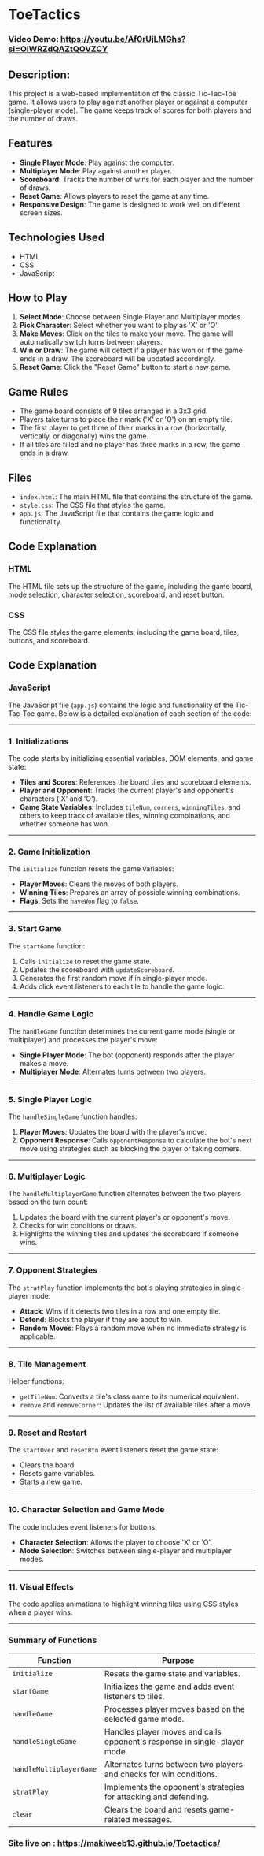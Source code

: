 # ToeTactics

### Video Demo: https://youtu.be/Af0rUjLMGhs?si=OlWRZdQAZtQOVZCY

## Description:
This project is a web-based implementation of the classic Tic-Tac-Toe game. It allows users to play against another player or against a computer (single-player mode). The game keeps track of scores for both players and the number of draws.

## Features
- **Single Player Mode**: Play against the computer.
- **Multiplayer Mode**: Play against another player.
- **Scoreboard**: Tracks the number of wins for each player and the number of draws.
- **Reset Game**: Allows players to reset the game at any time.
- **Responsive Design**: The game is designed to work well on different screen sizes.

## Technologies Used
- HTML
- CSS
- JavaScript

## How to Play
1. **Select Mode**: Choose between Single Player and Multiplayer modes.
2. **Pick Character**: Select whether you want to play as 'X' or 'O'.
3. **Make Moves**: Click on the tiles to make your move. The game will automatically switch turns between players.
4. **Win or Draw**: The game will detect if a player has won or if the game ends in a draw. The scoreboard will be updated accordingly.
5. **Reset Game**: Click the "Reset Game" button to start a new game.

## Game Rules
- The game board consists of 9 tiles arranged in a 3x3 grid.
- Players take turns to place their mark ('X' or 'O') on an empty tile.
- The first player to get three of their marks in a row (horizontally, vertically, or diagonally) wins the game.
- If all tiles are filled and no player has three marks in a row, the game ends in a draw.

## Files
- `index.html`: The main HTML file that contains the structure of the game.
- `style.css`: The CSS file that styles the game.
- `app.js`: The JavaScript file that contains the game logic and functionality.

## Code Explanation
### HTML
The HTML file sets up the structure of the game, including the game board, mode selection, character selection, scoreboard, and reset button.

### CSS
The CSS file styles the game elements, including the game board, tiles, buttons, and scoreboard.

## Code Explanation

### JavaScript

The JavaScript file (`app.js`) contains the logic and functionality of the Tic-Tac-Toe game. Below is a detailed explanation of each section of the code:

---

### 1. **Initializations**
The code starts by initializing essential variables, DOM elements, and game state:
- **Tiles and Scores**: References the board tiles and scoreboard elements.
- **Player and Opponent**: Tracks the current player's and opponent's characters ('X' and 'O').
- **Game State Variables**: Includes `tileNum`, `corners`, `winningTiles`, and others to keep track of available tiles, winning combinations, and whether someone has won.

---

### 2. **Game Initialization**
The `initialize` function resets the game variables:
- **Player Moves**: Clears the moves of both players.
- **Winning Tiles**: Prepares an array of possible winning combinations.
- **Flags**: Sets the `haveWon` flag to `false`.

---

### 3. **Start Game**
The `startGame` function:
1. Calls `initialize` to reset the game state.
2. Updates the scoreboard with `updateScoreboard`.
3. Generates the first random move if in single-player mode.
4. Adds click event listeners to each tile to handle the game logic.

---

### 4. **Handle Game Logic**
The `handleGame` function determines the current game mode (single or multiplayer) and processes the player's move:
- **Single Player Mode**: The bot (opponent) responds after the player makes a move.
- **Multiplayer Mode**: Alternates turns between two players.

---

### 5. **Single Player Logic**
The `handleSingleGame` function handles:
1. **Player Moves**: Updates the board with the player's move.
2. **Opponent Response**: Calls `opponentResponse` to calculate the bot's next move using strategies such as blocking the player or taking corners.

---

### 6. **Multiplayer Logic**
The `handleMultiplayerGame` function alternates between the two players based on the turn count:
1. Updates the board with the current player's or opponent's move.
2. Checks for win conditions or draws.
3. Highlights the winning tiles and updates the scoreboard if someone wins.

---

### 7. **Opponent Strategies**
The `stratPlay` function implements the bot's playing strategies in single-player mode:
- **Attack**: Wins if it detects two tiles in a row and one empty tile.
- **Defend**: Blocks the player if they are about to win.
- **Random Moves**: Plays a random move when no immediate strategy is applicable.

---

### 8. **Tile Management**
Helper functions:
- `getTileNum`: Converts a tile's class name to its numerical equivalent.
- `remove` and `removeCorner`: Updates the list of available tiles after a move.

---

### 9. **Reset and Restart**
The `startOver` and `resetBtn` event listeners reset the game state:
- Clears the board.
- Resets game variables.
- Starts a new game.

---

### 10. **Character Selection and Game Mode**
The code includes event listeners for buttons:
- **Character Selection**: Allows the player to choose 'X' or 'O'.
- **Mode Selection**: Switches between single-player and multiplayer modes.

---

### 11. **Visual Effects**
The code applies animations to highlight winning tiles using CSS styles when a player wins.

---

### Summary of Functions
| **Function**           | **Purpose**                                                                 |
|-------------------------|-----------------------------------------------------------------------------|
| `initialize`           | Resets the game state and variables.                                        |
| `startGame`            | Initializes the game and adds event listeners to tiles.                    |
| `handleGame`           | Processes player moves based on the selected game mode.                    |
| `handleSingleGame`     | Handles player moves and calls opponent's response in single-player mode.  |
| `handleMultiplayerGame`| Alternates turns between two players and checks for win conditions.        |
| `stratPlay`            | Implements the opponent's strategies for attacking and defending.          |
| `clear`                | Clears the board and resets game-related messages.                        |

### Site live on : https://makiweeb13.github.io/Toetactics/
